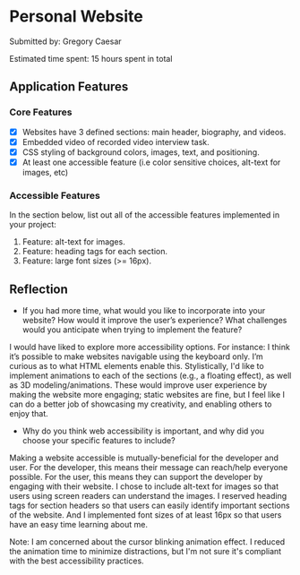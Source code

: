 # Personal Website

Submitted by: Gregory Caesar

Estimated time spent: 15 hours spent in total

## Application Features

### Core Features

- [x] Websites have 3 defined sections: main header, biography, and videos.
- [x] Embedded video of recorded video interview task.
- [x] CSS styling of background colors, images, text, and positioning. 
- [x] At least one accessible feature (i.e color sensitive choices, alt-text for images, etc)

### Accessible Features

In the section below, list out all of the accessible features implemented in your project:

1. Feature: alt-text for images.
2. Feature: heading tags for each section.
3. Feature: large font sizes (>= 16px).

## Reflection

* If you had more time, what would you like to incorporate into your website? How would it improve the user’s experience? What challenges would you anticipate when trying to implement the feature?

I would have liked to explore more accessibility options. For instance: I think it’s possible to make websites navigable using the keyboard only. I’m curious as to what HTML elements enable this. Stylistically, I'd like to implement animations to each of the sections (e.g., a floating effect), as well as 3D   modeling/animations. These would improve user experience by making the website more engaging; static websites are fine, but I feel like I can do a better job of showcasing my creativity, and enabling others to enjoy that. 

* Why do you think web accessibility is important, and why did you choose your specific features to include?

Making a website accessible is mutually-beneficial for the developer and user. For the developer, this means their message can reach/help everyone possible. For the user, this means they can support the developer by engaging with their website. I chose to include alt-text for images so that users using screen readers can understand the images. I reserved heading tags for section headers so that users can easily identify important sections of the website. And I implemented font sizes of at least 16px so that users have an easy time learning about me.

Note: I am concerned about the cursor blinking animation effect. I reduced the animation time to minimize distractions, but I'm not sure it's compliant with the best accessibility practices. 
